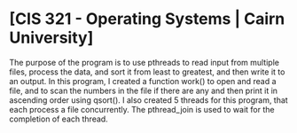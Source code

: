 # [CIS 321 - Operating Systems | Cairn University]

The purpose of the program is to use pthreads to read input from multiple files,
process the data, and sort it from least to greatest, and then write it to an output.
In this program, I created a function work() to open and read a file, and to scan the numbers
in the file if there are any and then print it in ascending order using qsort(). I also created
5 threads for this program, that each process a file concurrently. The pthread_join is used to
wait for the completion of each thread.


